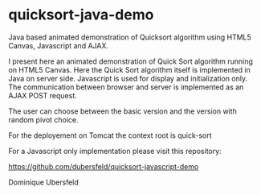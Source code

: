 # quicksort-java-demo
Java based animated demonstration of Quicksort algorithm using HTML5 Canvas, Javascript and AJAX.

I present here an animated demonstration of Quick Sort algorithm running on HTML5 Canvas. Here the Quick Sort algorithm itself is implemented in Java on server side. Javascript is used for display and initialization only. The communication between browser and server is implemented as an AJAX POST request.

The user can choose between the basic version and the version with random pivot choice.

For the deployement on Tomcat the context root is quick-sort

For a Javascript only implementation please visit this repository:

https://github.com/dubersfeld/quicksort-javascript-demo

Dominique Ubersfeld
